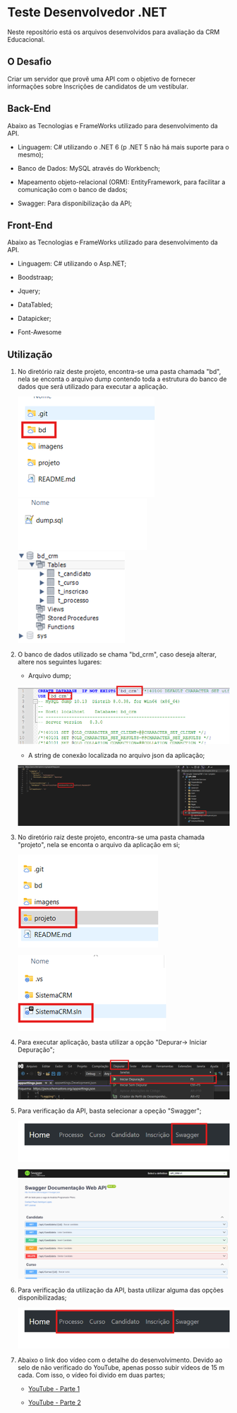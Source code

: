 # Teste Desenvolvedor .NET

Neste repositório está os arquivos desenvolvidos para avaliação da CRM Educacional.

## O Desafio

Criar um servidor que provê uma API com o objetivo de fornecer informações sobre Inscrições de candidatos de um vestibular.

## Back-End

Abaixo as Tecnologias e FrameWorks utilizado para desenvolvimento da API.

* Linguagem: C# utilizando o .NET 6 (p .NET 5 não há mais suporte para o mesmo);

* Banco de Dados: MySQL através do Workbench;

* Mapeamento objeto-relacional (ORM): EntityFramework, para facilitar a comunicação com o banco de dados;

* Swagger: Para disponibilização da API;

## Front-End

Abaixo as Tecnologias e FrameWorks utilizado para desenvolvimento da API.

* Linguagem: C# utilizando o Asp.NET;

* Boodstraap;

* Jquery;

* DataTabled;
  
* Datapicker;

* Font-Awesome
  
## Utilização

1. No diretório raiz deste projeto, encontra-se uma pasta chamada "bd", nela se enconta o arquivo dump contendo toda a estrutura do banco de dados que será utilizado para executar a aplicação.
   
   ![Imagem 1](imagens/banco_1.png)
   ![Imagem 2](imagens/banco_2.png)
   ![Imagem 3](imagens/bando_3.png)

2. O banco de dados utilizado se chama "bd_crm", caso deseja alterar, altere nos seguintes lugares:

   * Arquivo dump;
     
   ![Imagem 5](imagens/bando_5.png)
   
   * A string de conexão localizada no arquivo json da aplicação;
     
   ![Imagem 4](imagens/bando_4.png)

3. No diretório raiz deste projeto, encontra-se uma pasta chamada "projeto", nela se enconta o arquivo da aplicação em si;

   ![Imagem 1](imagens/pro_01.png)

   ![Imagem 1](imagens/pro_02.png)

4. Para executar aplicação, basta utilizar a opção "Depurar-> Iniciar Depuração";

   ![Imagem 1](imagens/app_01.png)

4. Para verificação da API, basta selecionar a opeção "Swagger";
   
   ![Imagem 2](imagens/app_02.png)

   ![Imagem 3](imagens/app_03.png)

5. Para verificação da utilização da API, basta utilizar alguma das opções disponibilizadas;
   
   ![Imagem 4](imagens/app_04.png)

6. Abaixo o link doo vídeo com o detalhe do desenvolvimento. Devido ao selo de não verificado do YouTube, apenas posso subir vídeos de 15 m cada. Com isso, o vídeo foi divido em duas partes;

   * <a href="https://youtu.be/EJplvIq12eg" targent="_blanck">YouTube - Parte 1</a>
   
   * <a href="https://youtu.be/J6cV_eft2uQ" targent="_blanck">YouTube - Parte 2</a>
